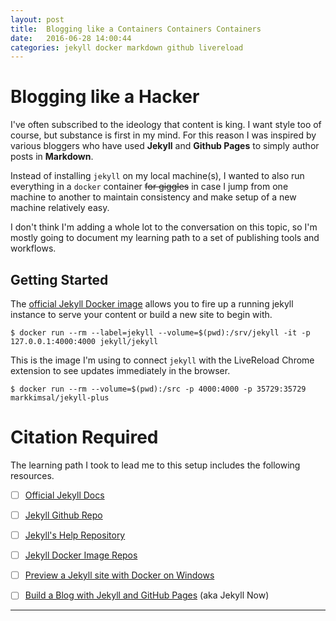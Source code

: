 ```yaml
---
layout: post
title:  Blogging like a Containers Containers Containers
date:   2016-06-28 14:00:44
categories: jekyll docker markdown github livereload
---
```


# Blogging like a Hacker

I've often subscribed to the ideology that content is king.  I want style too
of course, but substance is first in my mind.  For this reason I was inspired
by various bloggers who have used **Jekyll** and **Github Pages** to simply
author posts in **Markdown**.

Instead of installing `jekyll` on my local machine(s), I wanted to also run
everything in a `docker` container ~~for giggles~~ in case I jump from
one machine to another to maintain consistency and make setup of a new machine
relatively easy.

I don't think I'm adding a whole lot to the conversation on this topic, so I'm
mostly going to document my learning path to a set of publishing tools and
workflows.

## Getting Started

The [official Jekyll Docker image][jekyll-dh] allows you to fire up a running
jekyll instance to serve your content or build a new site to begin with.

```
$ docker run --rm --label=jekyll --volume=$(pwd):/srv/jekyll -it -p 127.0.0.1:4000:4000 jekyll/jekyll
```

This is the image I'm using to connect `jekyll` with the LiveReload Chrome
extension to see updates immediately in the browser.

```
$ docker run --rm --volume=$(pwd):/src -p 4000:4000 -p 35729:35729
markkimsal/jekyll-plus
```

# Citation Required

The learning path I took to lead me to this setup includes the following
resources.

- [ ] [Official Jekyll Docs][jekyll]
- [ ] [Jekyll Github Repo][jekyll-gh]
- [ ] [Jekyll's Help Repository][jekyll-help]
- [ ] [Jekyll Docker Image Repos][jekyll-docker-gh]
- [ ] [Preview a Jekyll site with Docker on Windows][jekyll-docker-preview]
- [ ] [Build a Blog with Jekyll and GitHub Pages][jekyll-gh-pages] (aka Jekyll Now)


---
[jekyll]:      http://jekyllrb.com
[jekyll-gh]:   https://github.com/jekyll/jekyll
[jekyll-help]: https://github.com/jekyll/jekyll-help
[jekyll-docker-gh]: https://github.com/jekyll/docker
[jekyll-dh]:   https://hub.docker.com/r/jekyll/jekyll/
[jekyll-docker-preview]:  https://getcarina.com/docs/tutorials/preview-jekyll-with-docker-on-mac/
[jekyll-gh-pages]: https://www.smashingmagazine.com/2014/08/build-blog-jekyll-github-pages/
